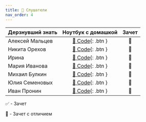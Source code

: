 ```yaml
---
title: 🧠 Слушатели
nav_order: 4
---
```


| Дерзнувший знать     | Ноутбук с домашкой | Зачет |
|----------------------|:------------------:|:---:|
| Алексей Мальцев    | [🐍 Code](https://colab.research.google.com/drive/1uiL7ATO4r3z2NkYCfRIIoc31tCHuiyzV?usp=sharing){: .btn } | 💎 |
| Никита Орехов    | [🐍 Code](https://colab.research.google.com/drive/1wyF9VcCc-6x8r5BCX5cEC3lYTLxCF8AD?usp=sharing){: .btn } | 💎 |
| Ирина    | [🐍 Code](https://colab.research.google.com/drive/1VjFKw4Ya0xD3cb9DSrJjTqOWzQbU0YAQ?usp=sharing){: .btn } | 💎 |
| Мария Иванова    | [🐍 Code](https://colab.research.google.com/drive/1zdycxUU9ABxDdHfAReD1Acn6ginCXKtY?usp=sharing){: .btn } | 💎 |
| Михаил Булкин    | [🐍 Code](https://colab.research.google.com/drive/1ki_S_FPHsakf2tduuz0dIyJvByaJaFHB?usp=sharing){: .btn } | 💎 |
| Юлия Семеновых    | [🐍 Code](https://colab.research.google.com/drive/1g0nEA0QeXB695aS172oOtRnFBm1ReuX1?usp=sharing){: .btn } | 💎 |
| Иван Пронин    | [🐍 Code](https://colab.research.google.com/drive/12fHOfwbNJcKn14oK8D-Y_e4nHK0-4HrZ?usp=sharing){: .btn } | 💎 |

✅ - Зачет

💎 - Зачет с отличием
